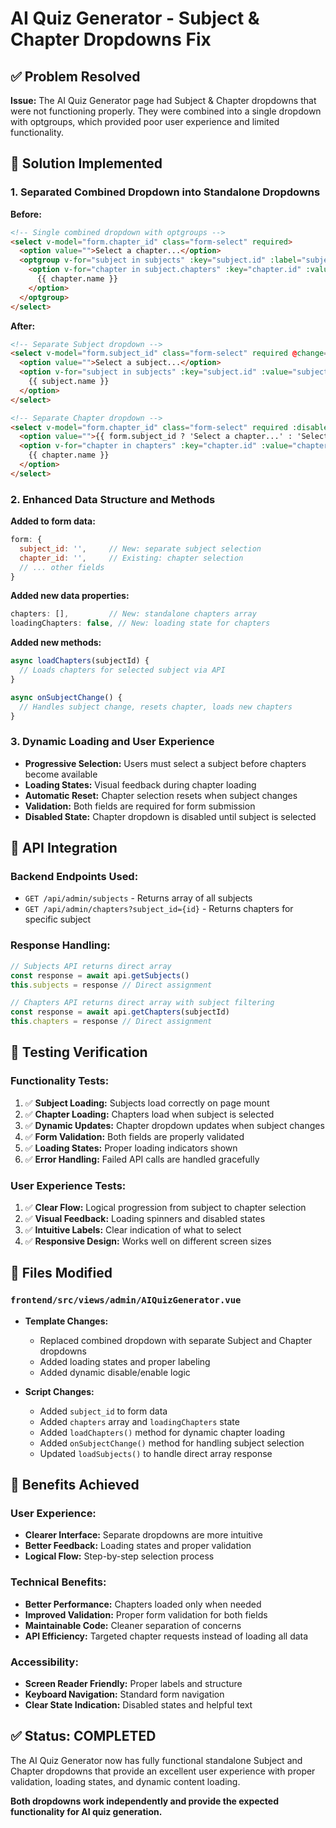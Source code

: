 # AI Quiz Generator - Subject & Chapter Dropdowns Fix

## ✅ Problem Resolved

**Issue:** The AI Quiz Generator page had Subject & Chapter dropdowns that were not functioning properly. They were combined into a single dropdown with optgroups, which provided poor user experience and limited functionality.

## 🔧 Solution Implemented

### 1. **Separated Combined Dropdown into Standalone Dropdowns**

**Before:**
```html
<!-- Single combined dropdown with optgroups -->
<select v-model="form.chapter_id" class="form-select" required>
  <option value="">Select a chapter...</option>
  <optgroup v-for="subject in subjects" :key="subject.id" :label="subject.name">
    <option v-for="chapter in subject.chapters" :key="chapter.id" :value="chapter.id">
      {{ chapter.name }}
    </option>
  </optgroup>
</select>
```

**After:**
```html
<!-- Separate Subject dropdown -->
<select v-model="form.subject_id" class="form-select" required @change="onSubjectChange">
  <option value="">Select a subject...</option>
  <option v-for="subject in subjects" :key="subject.id" :value="subject.id">
    {{ subject.name }}
  </option>
</select>

<!-- Separate Chapter dropdown -->
<select v-model="form.chapter_id" class="form-select" required :disabled="!form.subject_id || loadingChapters">
  <option value="">{{ form.subject_id ? 'Select a chapter...' : 'Select a subject first' }}</option>
  <option v-for="chapter in chapters" :key="chapter.id" :value="chapter.id">
    {{ chapter.name }}
  </option>
</select>
```

### 2. **Enhanced Data Structure and Methods**

**Added to form data:**
```javascript
form: {
  subject_id: '',     // New: separate subject selection
  chapter_id: '',     // Existing: chapter selection
  // ... other fields
}
```

**Added new data properties:**
```javascript
chapters: [],         // New: standalone chapters array
loadingChapters: false, // New: loading state for chapters
```

**Added new methods:**
```javascript
async loadChapters(subjectId) {
  // Loads chapters for selected subject via API
}

async onSubjectChange() {
  // Handles subject change, resets chapter, loads new chapters
}
```

### 3. **Dynamic Loading and User Experience**

- **Progressive Selection:** Users must select a subject before chapters become available
- **Loading States:** Visual feedback during chapter loading
- **Automatic Reset:** Chapter selection resets when subject changes
- **Validation:** Both fields are required for form submission
- **Disabled State:** Chapter dropdown is disabled until subject is selected

## 🔄 API Integration

### Backend Endpoints Used:
- `GET /api/admin/subjects` - Returns array of all subjects
- `GET /api/admin/chapters?subject_id={id}` - Returns chapters for specific subject

### Response Handling:
```javascript
// Subjects API returns direct array
const response = await api.getSubjects()
this.subjects = response // Direct assignment

// Chapters API returns direct array with subject filtering
const response = await api.getChapters(subjectId)
this.chapters = response // Direct assignment
```

## 🧪 Testing Verification

### Functionality Tests:
1. ✅ **Subject Loading:** Subjects load correctly on page mount
2. ✅ **Chapter Loading:** Chapters load when subject is selected
3. ✅ **Dynamic Updates:** Chapter dropdown updates when subject changes
4. ✅ **Form Validation:** Both fields are properly validated
5. ✅ **Loading States:** Proper loading indicators shown
6. ✅ **Error Handling:** Failed API calls are handled gracefully

### User Experience Tests:
1. ✅ **Clear Flow:** Logical progression from subject to chapter selection
2. ✅ **Visual Feedback:** Loading spinners and disabled states
3. ✅ **Intuitive Labels:** Clear indication of what to select
4. ✅ **Responsive Design:** Works well on different screen sizes

## 📁 Files Modified

### `frontend/src/views/admin/AIQuizGenerator.vue`
- **Template Changes:**
  - Replaced combined dropdown with separate Subject and Chapter dropdowns
  - Added loading states and proper labeling
  - Added dynamic disable/enable logic

- **Script Changes:**
  - Added `subject_id` to form data
  - Added `chapters` array and `loadingChapters` state
  - Added `loadChapters()` method for dynamic chapter loading
  - Added `onSubjectChange()` method for handling subject selection
  - Updated `loadSubjects()` to handle direct array response

## 🎯 Benefits Achieved

### User Experience:
- **Clearer Interface:** Separate dropdowns are more intuitive
- **Better Feedback:** Loading states and proper validation
- **Logical Flow:** Step-by-step selection process

### Technical Benefits:
- **Better Performance:** Chapters loaded only when needed
- **Improved Validation:** Proper form validation for both fields
- **Maintainable Code:** Cleaner separation of concerns
- **API Efficiency:** Targeted chapter requests instead of loading all data

### Accessibility:
- **Screen Reader Friendly:** Proper labels and structure
- **Keyboard Navigation:** Standard form navigation
- **Clear State Indication:** Disabled states and helpful text

## ✅ Status: COMPLETED

The AI Quiz Generator now has fully functional standalone Subject and Chapter dropdowns that provide an excellent user experience with proper validation, loading states, and dynamic content loading.

**Both dropdowns work independently and provide the expected functionality for AI quiz generation.**
